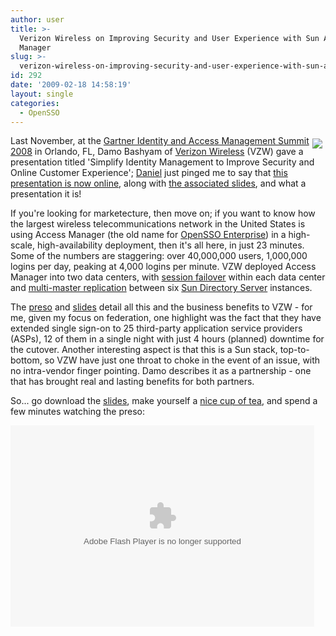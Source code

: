 ```yaml
---
author: user
title: >-
  Verizon Wireless on Improving Security and User Experience with Sun Access
  Manager
slug: >-
  verizon-wireless-on-improving-security-and-user-experience-with-sun-access-manager
id: 292
date: '2009-02-18 14:58:19'
layout: single
categories:
  - OpenSSO
---
```


<span style="margin: 5px; float: right;">[![](http://blog.superpat.com/vzw_logo_1024.gif)](http://channelsun.sun.com/video/identity+management+at+verizon+wireless/10633172001)</span>

Last November, at the [Gartner Identity and Access Management Summit 2008](http://www.gartner.com/it/page.jsp?id=633107) in Orlando, FL, Damo Bashyam of [Verizon Wireless](http://www.verizonwireless.com/) (VZW) gave a presentation titled 'Simplify Identity Management to Improve Security and Online Customer Experience'; [Daniel](http://blogs.sun.com/raskin/) just pinged me to say that [this presentation is now online](http://channelsun.sun.com/video/identity+management+at+verizon+wireless/10633172001), along with [the associated slides](http://blogs.sun.com/raskin/resource/Verizon_OpenSSO_Gartner_Preso_Nov08.pdf), and what a presentation it is!

If you're looking for marketecture, then move on; if you want to know how the largest wireless telecommunications network in the United States is using Access Manager (the old name for [OpenSSO Enterprise](http://www.sun.com/software/products/opensso_enterprise/)) in a high-scale, high-availability deployment, then it's all here, in just 23 minutes. Some of the numbers are staggering: over 40,000,000 users, 1,000,000 logins per day, peaking at 4,000 logins per minute. VZW deployed Access Manager into two data centers, with [session failover](http://docs.sun.com/app/docs/doc/820-3320/ghbqf?a=view) within each data center and [multi-master replication](http://docs.sun.com/app/docs/doc/820-2765/aalfp?l=en&a=view) between six [Sun Directory Server](http://www.sun.com/software/products/directory_srvr_ee/) instances.

The [preso](http://channelsun.sun.com/video/identity+management+at+verizon+wireless/10633172001) and [slides](http://blogs.sun.com/raskin/resource/Verizon_OpenSSO_Gartner_Preso_Nov08.pdf) detail all this and the business benefits to VZW - for me, given my focus on federation, one highlight was the fact that they have extended single sign-on to 25 third-party application service providers (ASPs), 12 of them in a single night with just 4 hours (planned) downtime for the cutover. Another interesting aspect is that this is a Sun stack, top-to-bottom, so VZW have just one throat to choke in the event of an issue, with no intra-vendor finger pointing. Damo describes it as a partnership - one that has brought real and lasting benefits for both partners.

So... go download the [slides](http://blogs.sun.com/raskin/resource/Verizon_OpenSSO_Gartner_Preso_Nov08.pdf), make yourself a [nice cup of tea](http://www.yorkshiretea.co.uk/), and spend a few minutes watching the preso:

<embed src="http://c.brightcove.com/services/viewer/federated_f9/1640183659?isVid=1&amp;publisherID=1460825906" bgcolor="#FFFFFF" flashvars="videoId=10633172001&amp;linkBaseURL=http://channelsun.sun.com/video/identity+management+at+verizon+wireless/10633172001&amp;playerID=1640183659&amp;domain=embed&amp;" base="http://admin.brightcove.com" name="flashObj" width="486" height="322" seamlesstabbing="false" type="application/x-shockwave-flash" allowfullscreen="true" swliveconnect="true" pluginspage="http://www.macromedia.com/shockwave/download/index.cgi?P1_Prod_Version=ShockwaveFlash">